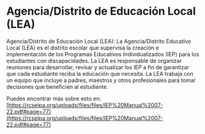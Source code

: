# Agencia/Distrito de Educación Local (LEA)
Agencia/Distrito de Educación Local (LEA): La Agencia/Distrito Educativo Local (LEA) es el distrito escolar que supervisa la creación e implementación de los Programas Educativos Individualizados (IEP) para los estudiantes con discapacidades. La LEA es responsable de organizar reuniones para desarrollar, revisar y actualizar los IEP a fin de garantizar que cada estudiante reciba la educación que necesita. La LEA trabaja con un equipo que incluye a padres, maestros y otros profesionales para tomar decisiones que beneficien al estudiante.

Puedes encontrar más sobre esto en: [https://rcselpa.org/uploads/files/files/IEP%20Manual%2007-22.pdf#page=77](https://rcselpa.org/uploads/files/files/IEP%20Manual%2007-22.pdf#page=77)
